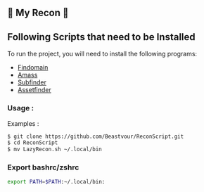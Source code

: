 ## 👑 My Recon 👑

## Following Scripts that need to be Installed
To run the project, you will need to install the following programs:

- [Findomain](https://github.com/Edu4rdSHL/findomain)
- [Amass](https://github.com/OWASP/Amass)
- [Subfinder](https://github.com/projectdiscovery/subfinder)
- [Assetfinder](https://github.com/tomnomnom/assetfinder)


### Usage : 
Examples :
```bash
$ git clone https://github.com/Beastvour/ReconScript.git
$ cd ReconScript
$ mv LazyRecon.sh ~/.local/bin
```

### Export bashrc/zshrc 
```bash
export PATH=$PATH:~/.local/bin:
```
